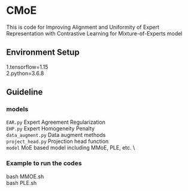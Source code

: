 # CMoE
This is code for Improving Alignment and Uniformity of Expert Representation with Contrastive Learning for Mixture-of-Experts model

## Environment Setup
1.tensorflow=1.15 \
2.python=3.6.8

## Guideline

### models
```EAR.py``` Expert Agreement Regularization \
```EHP.py``` Expert Homogeneity Penalty \
```data_augment.py``` Data augment methods \
```project_head.py``` Projection head function \
```model``` MoE based model including MMoE, PLE, etc. \

### Example to run the codes
bash MMOE.sh \
bash PLE.sh

